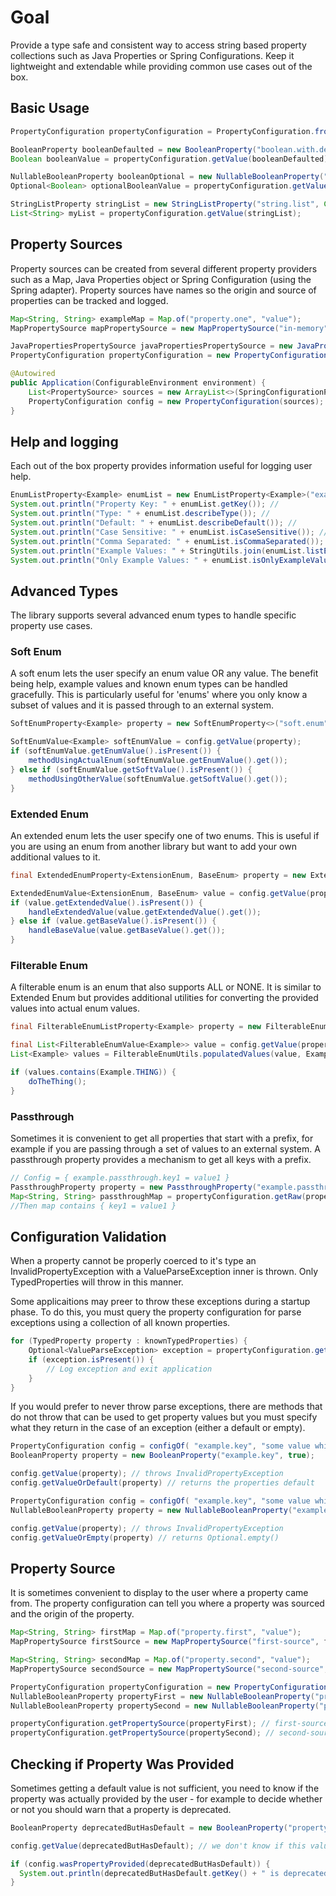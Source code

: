 # Goal

Provide a type safe and consistent way to access string based property collections such as Java Properties or Spring Configurations. Keep it lightweight and extendable while providing common use cases out of the box. 

## Basic Usage

```java
PropertyConfiguration propertyConfiguration = PropertyConfiguration.fromSystem();

BooleanProperty booleanDefaulted = new BooleanProperty("boolean.with.default", true);
Boolean booleanValue = propertyConfiguration.getValue(booleanDefaulted);

NullableBooleanProperty booleanOptional = new NullableBooleanProperty("boolean.with.no.default");
Optional<Boolean> optionalBooleanValue = propertyConfiguration.getValue(booleanOptional);

StringListProperty stringList = new StringListProperty("string.list", Collections.emptyList());
List<String> myList = propertyConfiguration.getValue(stringList);
```

## Property Sources

Property sources can be created from several different property providers such as a Map, Java Properties object or Spring Configuration (using the Spring adapter). Property sources have names so the origin and source of properties can be tracked and logged. 

```java
Map<String, String> exampleMap = Map.of("property.one", "value");
MapPropertySource mapPropertySource = new MapPropertySource("in-memory", exampleMap);

JavaPropertiesPropertySource javaPropertiesPropertySource = new JavaPropertiesPropertySource("system", System.getProperties());
PropertyConfiguration propertyConfiguration = new PropertyConfiguration(mapPropertySource, javaPropertiesPropertySource);

@Autowired
public Application(ConfigurableEnvironment environment) {
    List<PropertySource> sources = new ArrayList<>(SpringConfigurationPropertySource.fromConfigurableEnvironment(environment, true));
    PropertyConfiguration config = new PropertyConfiguration(sources);
}
```

## Help and logging

Each out of the box property provides information useful for logging user help. 
```java
EnumListProperty<Example> enumList = new EnumListProperty<Example>("example.enum.list", Collections.singletonList(Example.Two), Example.class);
System.out.println("Property Key: " + enumList.getKey()); //                                                Property Key: example.enum.list
System.out.println("Type: " + enumList.describeType()); //                                                  Type: Example List
System.out.println("Default: " + enumList.describeDefault()); //                                            Default: Two
System.out.println("Case Sensitive: " + enumList.isCaseSensitive()); //                                     Case Sensitive: True
System.out.println("Comma Separated: " + enumList.isCommaSeparated()); //                                   Comma Separated: True
System.out.println("Example Values: " + StringUtils.join(enumList.listExampleValues(), ",")); //  Example Values: One,Two
System.out.println("Only Example Values: " + enumList.isOnlyExampleValues()); //                            Only Example Values: True
```

## Advanced Types

The library supports several advanced enum types to handle specific property use cases. 

### Soft Enum

A soft enum lets the user specify an enum value OR any value. The benefit being help, example values and known enum types can be handled gracefully. This is particularly useful for 'enums' where you only know a subset of values and it is passed through to an external system.

```java
SoftEnumProperty<Example> property = new SoftEnumProperty<>("soft.enum", SoftEnumValue.ofEnumValue(Example.ANOTHER), Example.class);

SoftEnumValue<Example> softEnumValue = config.getValue(property);
if (softEnumValue.getEnumValue().isPresent()) {
    methodUsingActualEnum(softEnumValue.getEnumValue().get());
} else if (softEnumValue.getSoftValue().isPresent()) {
    methodUsingOtherValue(softEnumValue.getSoftValue().get());
}
```

### Extended Enum

An extended enum lets the user specify one of two enums. This is useful if you are using an enum from another library but want to add your own additional values to it. 

```java
final ExtendedEnumProperty<ExtensionEnum, BaseEnum> property = new ExtendedEnumProperty<>("enum.nullable", ExtendedEnumValue.ofExtendedValue(ExtensionEnum.EXTENDED_VALUE), ExtensionEnum.class, BaseEnum.class);

ExtendedEnumValue<ExtensionEnum, BaseEnum> value = config.getValue(property);
if (value.getExtendedValue().isPresent()) {
    handleExtendedValue(value.getExtendedValue().get());
} else if (value.getBaseValue().isPresent()) {
    handleBaseValue(value.getBaseValue().get());
}
```

### Filterable Enum

A filterable enum is an enum that also supports ALL or NONE. It is similar to Extended Enum but provides additional utilities for converting the provided values into actual enum values. 

```java
final FilterableEnumListProperty<Example> property = new FilterableEnumListProperty<>("enum.list", Collections.emptyList(), Example.class);

final List<FilterableEnumValue<Example>> value = config.getValue(property);
List<Example> values = FilterableEnumUtils.populatedValues(value, Example.class); //ALL is converted into [ELEMENT... ], NONE is converted to [], 'value1,value2' is converted to [VALUE1, VALUE2]

if (values.contains(Example.THING)) {
    doTheThing();
}
```

### Passthrough

Sometimes it is convenient to get all properties that start with a prefix, for example if you are passing through a set of values to an external system. A passthrough property provides a mechanism to get all keys with a prefix. 

```java
// Config = { example.passthrough.key1 = value1 } 
PassthroughProperty property = new PassthroughProperty("example.passthrough");
Map<String, String> passthroughMap = propertyConfiguration.getRaw(property);
//Then map contains { key1 = value1 }
```

## Configuration Validation

When a property cannot be properly coerced to it's type an InvalidPropertyException with a ValueParseException inner is thrown. Only TypedProperties will throw in this manner.

Some applicaitions may preer to throw these exceptions during a startup phase. To do this, you must query the property configuration for parse exceptions using a collection of all known properties.

```java
for (TypedProperty property : knownTypedProperties) {
    Optional<ValueParseException> exception = propertyConfiguration.getPropertyException(property);
    if (exception.isPresent()) {
        // Log exception and exit application
    }
}
```

If you would prefer to never throw parse exceptions, there are methods that do not throw that can be used to get property values but you must specify what they return in the case of an exception (either a default or empty).

```java
PropertyConfiguration config = configOf( "example.key", "some value which cannot be converted to a boolean")
BooleanProperty property = new BooleanProperty("example.key", true);

config.getValue(property); // throws InvalidPropertyException
config.getValueOrDefault(property) // returns the properties default
```

```java
PropertyConfiguration config = configOf( "example.key", "some value which cannot be converted to a boolean")
NullableBooleanProperty property = new NullableBooleanProperty("example.key");

config.getValue(property); // throws InvalidPropertyException
config.getValueOrEmpty(property) // returns Optional.empty()
```

## Property Source

It is sometimes convenient to display to the user where a property came from. The property configuration can tell you where a property was sourced and the origin of the property. 

```java
Map<String, String> firstMap = Map.of("property.first", "value");
MapPropertySource firstSource = new MapPropertySource("first-source", firstMap);

Map<String, String> secondMap = Map.of("property.second", "value");
MapPropertySource secondSource = new MapPropertySource("second-source", secondMap);

PropertyConfiguration propertyConfiguration = new PropertyConfiguration(firstSource, secondSource);
NullableBooleanProperty propertyFirst = new NullableBooleanProperty("property.first");
NullableBooleanProperty propertySecond = new NullableBooleanProperty("property.second");

propertyConfiguration.getPropertySource(propertyFirst); // first-source
propertyConfiguration.getPropertySource(propertySecond); // second-source

```

## Checking if Property Was Provided

Sometimes getting a default value is not sufficient, you need to know if the property was actually provided by the user - for example to decide whether or not you should warn that a property is deprecated. 

```java
BooleanProperty deprecatedButHasDefault = new BooleanProperty("property.key", true);

config.getValue(deprecatedButHasDefault); // we don't know if this value was provided because the property was set or if it was a default

if (config.wasPropertyProvided(deprecatedButHasDefault)) {
  System.out.println(deprecatedButHasDefault.getKey() + " is deprecated. Please do not provide it.");
}
```
